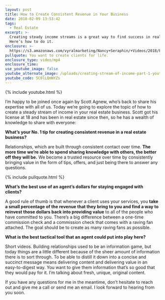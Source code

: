 ```yaml
---
layout: post
title: How to Create Consistent Revenue in Your Business
date: 2018-02-09 13:53:42
tags:
  - Real Estate
excerpt: >-
  Creating steady income streams is a great way to find success in real estate.
  Here’s how to do it.
enclosure: >-
  https://s3.amazonaws.com/vyralmarketing/Nancy+Seraphin/+Videos/2018/February/Park+City+Real+Estate+Careers_+How+to+Create+Consistent+Revenue+in+Your+Business.mp4
pullquote: You want to create clients for life.
enclosure_type: video/mp4
enclosure_time:
use_youtube_image: false
youtube_alternate_image: /uploads/creating-stream-of-income-part-1-youtube.jpg
youtube_code: 5C0lLQmNYZs
---
```



{% include youtube.html %}

I’m happy to be joined once again by Scott Agnew, who’s back to share his expertise with all of us. Today we’re going to explore the topic of how to create a steady stream of income in your real estate business. Scott got his license at 18 and has been in real estate since then, so he has a wealth of knowledge to share with everyone:

**What’s your No. 1 tip for creating consistent revenue in a real estate business?**

Relationships, which are built through consistent contact over time. **The more time we’re able to spend sharing knowledge with others, the better off they will be.** We become a trusted resource over time by consistently bringing value in the form of tips, offers, and just being there to answer any questions.

{% include pullquote.html %}

**What’s the best use of an agent’s dollars for staying engaged with clients?**

A good rule of thumb is that whenever a client uses your services, you **take a small percentage of the revenue that they bring to you and find a way to reinvest those dollars back into providing value** to all of the people who have committed to you. There’s a big difference between a one-time commission check and a commission check that comes with a raving fan attached. The goal should be to create as many raving fans as possible.

**What is the best tactical tool that an agent could put into play here?**

Short videos. Building relationships used to be an information game, but today things are a little different because of the sheer amount of information there is to sort through. To be able to distill it down into a concise and succinct message means delivering content and delivering value in an easy-to-digest way. You want to give them information that’s so good that they would pay for it. I’m talking about fresh, unique, original content.

If you have any questions for me in the meantime, don’t hesitate to reach out and give me a call or send me an email. I look forward to hearing from you soon.